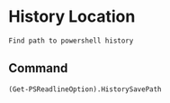 # History Location

    Find path to powershell history
    
## Command

    (Get-PSReadlineOption).HistorySavePath